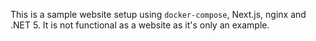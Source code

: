 This is a sample website setup using `docker-compose`, Next.js, nginx and .NET 5. It is not functional as a website as it's only an example.
